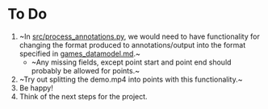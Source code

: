 # To Do

1. ~In [src/process_annotations.py](src/process_annotations.py), we would need to have functionality for changing the format produced to annotations/output into the format specified in [games_datamodel.md](games_datamodel.md).~
   - ~Any missing fields, except point start and point end should probably be allowed for points.~
2. ~Try out splitting the demo.mp4 into points with this functionality.~
3. Be happy!
4. Think of the next steps for the project.
